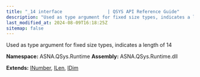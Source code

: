 ```yaml
---
title: "_14 interface                 | QSYS API Reference Guide"
description: "Used as type argument for fixed size types, indicates a length of 14  "
last_modified_at: 2024-08-09T16:18:25Z
sitemap: false
---
```


Used as type argument for fixed size types, indicates a length of 14 

**Namespace:** ASNA.QSys.Runtime
**Assembly:** ASNA.QSys.Runtime.dll

**Extends:** [INumber](/reference/runtime/qsys-runtime/i-number.html), [ILen](/reference/runtime/qsys-runtime/i-len.html), [IDim](/reference/runtime/qsys-runtime/i-dim.html)
<br>
<br>
